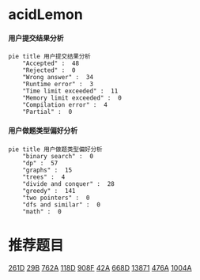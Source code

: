 # acidLemon

<!-- tabs:start -->



#### **用户提交结果分析**

```mermaid
pie title 用户提交结果分析
    "Accepted" :  48
    "Rejected" :  0
    "Wrong answer" :  34
    "Runtime error" :  3
    "Time limit exceeded" :  11
    "Memory limit exceeded" :  0
    "Compilation error" :  4
    "Partial" :  0
```

#### **用户做题类型偏好分析**

```mermaid
pie title 用户做题类型偏好分析
    "binary search" :  0
    "dp" :  57
    "graphs" :  15
    "trees" :  4
    "divide and conquer" :  28
    "greedy" :  141
    "two pointers" :  0
    "dfs and similar" :  0
    "math" :  0
```



<!-- tabs:end -->
# 推荐题目
[261D](https://codeforces.com/contest/261/problem/D)
[29B](https://codeforces.com/contest/29/problem/B)
[762A](https://codeforces.com/contest/762/problem/A)
[118D](https://codeforces.com/contest/118/problem/D)
[908F](https://codeforces.com/contest/908/problem/F)
[42A](https://codeforces.com/contest/42/problem/A)
[668D](https://codeforces.com/contest/668/problem/D)
[13871](https://codeforces.com/contest/1387/problem/1)
[476A](https://codeforces.com/contest/476/problem/A)
[1004A](https://codeforces.com/contest/1004/problem/A)
